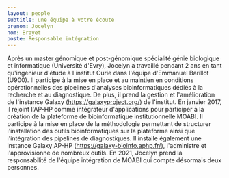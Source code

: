```yaml
---
layout: people
subtitle: une équipe à votre écoute
prenom: Jocelyn
nom: Brayet
poste: Responsable intégration
---
```

Après un master génomique et post-génomique spécialité génie biologique et informatique (Université d'Evry), Jocelyn a travaillé pendant 2 ans en tant qu'ingénieur d'étude à l'institut Curie dans l'équipe d'Emmanuel Barillot (U900). Il participe à la mise en place et au maintien en conditions opérationnelles des pipelines d'analyses bioinformatiques dédiés à la recherche et au diagnostique. De plus, il prend la gestion et l'amélioration de l'instance Galaxy (https://galaxyproject.org/) de l'institut. En janvier 2017, il rejoint l'AP-HP comme intégrateur d'applications pour participer à la création de la plateforme de bioinformatique institutionnelle MOABI. Il participe à la mise en place de la méthodologie permettant de  structurer l'installation des outils bioinformatiques sur la plateforme ainsi que l'intégration des pipelines de diagnostiques. Il installe également une instance Galaxy AP-HP (https://galaxy-bioinfo.aphp.fr/), l'administre et l'approvisionne de nombreux outils. En 2021, Jocelyn prend la responsabilité de l'équipe intégration de MOABI qui compte désormais deux personnes. 
